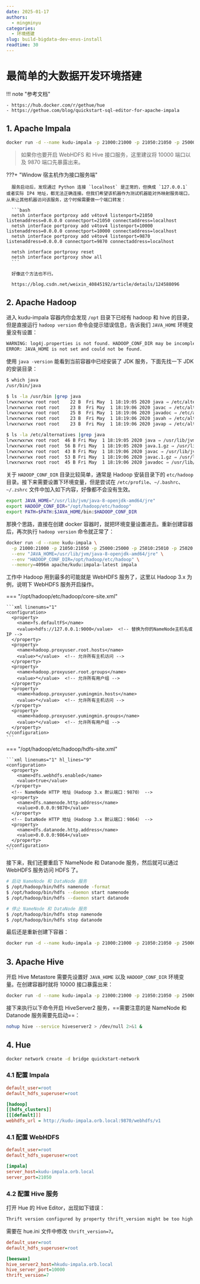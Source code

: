 ```yaml
---
date: 2025-01-17
authors:
  - mingminyu
categories:
  - 环境搭建
slug: build-bigdata-dev-envs-install
readtime: 30
---
```


# 最简单的大数据开发环境搭建

!!! note "参考文档"

    - https://hub.docker.com/r/gethue/hue
    - https://gethue.com/blog/quickstart-sql-editor-for-apache-impala

## 1. Apache Impala

```bash
docker run -d --name kudu-impala -p 21000:21000 -p 21050:21050 -p 25000:25000 -p 25010:25010 -p 25020:25020 --memory=4096m apache/kudu:impala-latest impala
```

> 如果你也要开启 WebHDFS 和 Hive 接口服务，这里建议将 10000 端口以及 9870 端口先暴露出来。

???+ "Window 宿主机作为接口服务端"

      服务启动后，发现通过 Python 连接 `localhost` 是正常的，但换成 `127.0.0.1` 或者实际 IP4 地址，都无法正确连接。但我们希望该机器作为测试机器能对外映射服务端口，从来让其他机器访问该服务，这个时候需要做一个端口转发：

      ```bash
      netsh interface portproxy add v4tov4 listenport=21050 listenaddress=0.0.0.0 connectport=21050 connectaddress=localhost
      netsh interface portproxy add v4tov4 listenport=10000 listenaddress=0.0.0.0 connectport=10000 connectaddress=localhost
      netsh interface portproxy add v4tov4 listenport=9870 listenaddress=0.0.0.0 connectport=9870 connectaddress=localhost

      netsh interface portproxy reset
      netsh interface portproxy show all
      ```

      好像这个方法也不行。

      https://blog.csdn.net/weixin_40845192/article/details/124588096


## 2. Apache Hadoop

进入 kudu-impala 容器内你会发现 `/opt` 目录下已经有 hadoop 和 hive 的目录，但是直接运行 `hadoop version` 命令会提示错误信息，告诉我们 `JAVA_HOME` 环境变量没有设置：

```bash
WARNING: log4j.properties is not found. HADOOP_CONF_DIR may be incomplete.
ERROR: JAVA_HOME is not set and could not be found.
```

使用 `java -version` 能看到当前容器中已经安装了 JDK 服务，下面先找一下 JDK 的安装目录：

```bash linenums="1" hl_lines="12"
$ which java
/usr/bin/java

$ ls -la /usr/bin |grep java
lrwxrwxrwx root root    22 B  Fri May  1 18:19:05 2020 java ⇒ /etc/alternatives/java
lrwxrwxrwx root root    23 B  Fri May  1 18:19:06 2020 javac ⇒ /etc/alternatives/javac
lrwxrwxrwx root root    25 B  Fri May  1 18:19:06 2020 javadoc ⇒ /etc/alternatives/javadoc
lrwxrwxrwx root root    23 B  Fri May  1 18:19:06 2020 javah ⇒ /etc/alternatives/javah
lrwxrwxrwx root root    23 B  Fri May  1 18:19:06 2020 javap ⇒ /etc/alternatives/javap

$ ls -la /etc/alternatives |grep java
lrwxrwxrwx root root  46 B Fri May  1 18:19:05 2020 java ⇒ /usr/lib/jvm/java-8-openjdk-amd64/jre/bin/java
lrwxrwxrwx root root  56 B Fri May  1 18:19:05 2020 java.1.gz ⇒ /usr/lib/jvm/java-8-openjdk-amd64/jre/man/man1/java.1.gz
lrwxrwxrwx root root  43 B Fri May  1 18:19:06 2020 javac ⇒ /usr/lib/jvm/java-8-openjdk-amd64/bin/javac
lrwxrwxrwx root root  53 B Fri May  1 18:19:06 2020 javac.1.gz ⇒ /usr/lib/jvm/java-8-openjdk-amd64/man/man1/javac.1.gz
lrwxrwxrwx root root  45 B Fri May  1 18:19:06 2020 javadoc ⇒ /usr/lib/jvm/java-8-openjdk-amd64/bin/javadoc
```

关于 `HADOOP_CONF_DIR` 目录比较简单，通常是 Hadoop 安装目录下的 `etc/hadoop` 目录。接下来需要设置下环境变量，但是尝试在 `/etc/profile`、`~/.bashrc`、`~/.zshrc` 文件中加入如下内容，好像都不会没有生效。

```bash
export JAVA_HOME="/usr/lib/jvm/java-8-openjdk-amd64/jre"
export HADOOP_CONF_DIR="/opt/hadoop/etc/hadoop"
export PATH=$PATH:$JAVA_HOME/bin:$HADOOP_CONF_DIR
```

那换个思路，直接在创建 docker 容器时，就把环境变量设置进去。重新创建容器后，再次执行 `hadoop version` 命令就正常了：

```bash
docker run -d --name kudu-impala \
  -p 21000:21000 -p 21050:21050 -p 25000:25000 -p 25010:25010 -p 25020:25020 \
  --env "JAVA_HOME=/usr/lib/jvm/java-8-openjdk-amd64/jre" \
  --env "HADOOP_CONF_DIR=/opt/hadoop/etc/hadoop" \
  --memory=4096m apache/kudu:impala-latest impala
```

工作中 Hadoop 用到最多的可能就是 WebHDFS 服务了，这里以 Hadoop 3.x 为例，说明下 WebHDFS 服务开启操作。

=== "/opt/hadoop/etc/hadoop/core-site.xml"

    ```xml linenums="1"
    <configuration>
      <property>
        <name>fs.defaultFS</name>
        <value>hdfs://127.0.0.1:9000</value>  <!-- 替换为你的NameNode主机名或IP -->
      </property>
      <property>
        <name>hadoop.proxyuser.root.hosts</name>
        <value>*</value>  <!-- 允许所有主机访问 -->
      </property>
      <property>
        <name>hadoop.proxyuser.root.groups</name>
        <value>*</value>  <!-- 允许所有用户组 -->
      </property>
      <property>
        <name>hadoop.proxyuser.yumingmin.hosts</name>
        <value>*</value>  <!-- 允许所有主机访问 -->
      </property>
      <property>
        <name>hadoop.proxyuser.yumingmin.groups</name>
        <value>*</value>  <!-- 允许所有用户组 -->
      </property>
    </configuration>
    ```

=== "/opt/hadoop/etc/hadoop/hdfs-site.xml"

    ```xml linenums="1" hl_lines="9"
    <configuration>
      <property>
        <name>dfs.webhdfs.enabled</name>
        <value>true</value>
      </property>
      <!-- NameNode HTTP 地址（Hadoop 3.x 默认端口：9870） -->
      <property>
        <name>dfs.namenode.http-address</name>
        <value>0.0.0.0:9870</value>
      </property>
      <!-- DataNode HTTP 地址（Hadoop 3.x 默认端口：9864） -->
      <property>
        <name>dfs.datanode.http.address</name>
        <value>0.0.0.0:9864</value>
      </property>
    </configuration>
    ```

接下来，我们还要重启下 NameNode 和 Datanode 服务，然后就可以通过 WebHDFS 服务访问 HDFS 了。

```bash
# 启动 NameNode 和 DataNode 服务
$ /opt/hadoop/bin/hdfs namenode -format
$ /opt/hadoop/bin/hdfs --daemon start namenode
$ /opt/hadoop/bin/hdfs --daemon start datanode

# 停止 NameNode 和 DataNode 服务
$ /opt/hadoop/bin/hdfs stop namenode
$ /opt/hadoop/bin/hdfs stop datanode
```

最后还是重新创建下容器：

```bash
docker run -d --name kudu-impala -p 21000:21000 -p 21050:21050 -p 25000:25000 -p 25010:25010 -p 25020:25020 -p 9870:9870 --memory=4096m apache/kudu:impala-latest impala
```

## 3. Apache Hive

开启 Hive Metastore 需要先设置好 `JAVA_HOME` 以及 `HADOOP_CONF_DIR` 环境变量。在创建容器时就将 10000 接口暴露出来：

```bash
docker run -d --name kudu-impala -p 21000:21000 -p 21050:21050 -p 25000:25000 -p 25010:25010 -p 25020:25020 -p 9870:9870 -p 10000:10000 --env "JAVA_HOME=/usr/lib/jvm/java-8-openjdk-amd64/jre" --env "HADOOP_CONF_DIR=/opt/hadoop/etc/hadoop" --memory=4096m apache/kudu:impala-latest impala
```

接下来执行以下命令开启 HiveServer2 服务，==需要注意的是 NameNode 和 Datanode 服务需要先启动==：

```bash
nohup hive --service hiveserver2 > /dev/null 2>&1 &
```

## 4. Hue

```bash
docker network create -d bridge quickstart-network
```

### 4.1 配置 Impala

```ini title="/usr/share/hue/desktop/conf/hue.ini"
default_user=root
default_hdfs_superuser=root

[hadoop]
[[hdfs_clusters]]
[[[default]]]
webhdfs_url = http://kudu-impala.orb.local:9870/webhdfs/v1
```

### 4.1 配置 WebHDFS

```ini title="/usr/share/hue/desktop/conf/hue.ini"
default_user=root
default_hdfs_superuser=root

[impala]
server_host=kudu-impala.orb.local
server_port=21050
```

### 4.2 配置 Hive 服务

打开 Hue 的 Hive Editor，出现如下错误：

```bash
Thrift version configured by property thrift_version might be too high. Request failed with "Required field 'client_protocol' is unset! Struct:TOpenSessionReq(client_protocol:null, username:hue, configuration:{hive.server2.proxy.user=yumingmin})" (code OPEN_SESSION): None
```

需要在 hue.ini 文件中修改 `thrift_version=7`。


```ini title="/usr/share/hue/desktop/conf/hue.ini"
default_user=root
default_hdfs_superuser=root

[beeswax]
hive_server2_host=hkudu-impala.orb.local
hive_server_port=10000
thrift_version=7
```